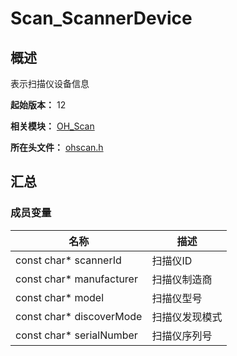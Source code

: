 # Scan_ScannerDevice
<!--Kit: Basic Services Kit-->	
<!--Subsystem: Print-->	
<!--Owner: @guoshengbang-->	
<!--Designer: @Q-haosu-->	
<!--Tester: @Q-haosu-->	
<!--Adviser: @fang-jinxu-->

## 概述

表示扫描仪设备信息

**起始版本：** 12

**相关模块：** [OH_Scan](capi-oh-scan.md)

**所在头文件：** [ohscan.h](capi-ohscan-h.md)

## 汇总

### 成员变量

| 名称 | 描述 |
| -- | -- |
| const char* scannerId | 扫描仪ID |
| const char* manufacturer | 扫描仪制造商 |
| const char* model | 扫描仪型号 |
| const char* discoverMode | 扫描仪发现模式 |
| const char* serialNumber | 扫描仪序列号 |


